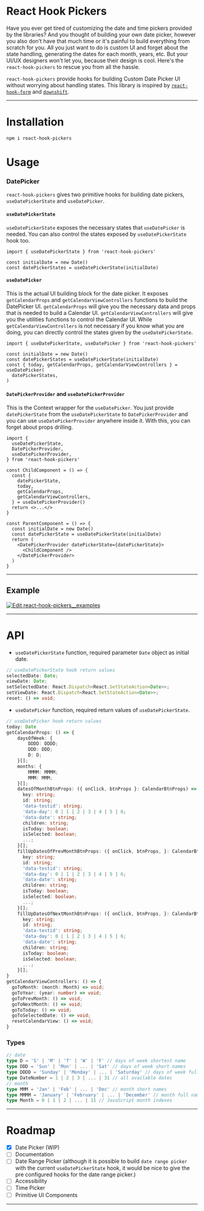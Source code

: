 # React Hook Pickers

Have you ever get tired of customizing the date and time pickers provided by the libraries? And you thought of building your own date picker, however you also don't have that much time or it's painful to build everything from scratch for you. All you just want to do is custom UI and forget about the state handling, generating the dates for each month, years, etc. But your UI/UX designers won't let you, because their design is cool. Here's the `react-hook-pickers` to rescue you from all the hassle.

`react-hook-pickers` provide hooks for building Custom Date Picker UI without worrying about handling states. This library is inspired by [`react-hook-form`](https://react-hook-form.com/) and [`downshift`](https://www.downshift-js.com/).

---

# Installation

`npm i react-hook-pickers`

# Usage

### DatePicker

`react-hook-pickers` gives two primitive hooks for building date pickers,
`useDatePickerState` and `useDatePicker`.

#### `useDatePickerState`

`useDatePickerState` exposes the necessary states that `useDatePicker` is needed. You can also control the states exposed by `useDatePickerState` hook too.

```tsx
import { useDatePickerState } from 'react-hook-pickers'

const initialDate = new Date()
const datePickerStates = useDatePickerState(initialDate)
```

#### `useDatePicker`

This is the actual UI building block for the date picker. It exposes `getCalendarProps` and `getCalendarViewControllers` functions to build the DatePicker UI. `getCalendarProps` will give you the necessary data and props that is needed to build a Calendar UI. `getCalendarViewControllers` will give you the utilities functions to control the Calendar UI. While `getCalendarViewControllers` is not necessary if you know what you are doing, you can directly control the states given by the `useDatePickerState`.

```tsx
import { useDatePickerState, useDatePicker } from 'react-hook-pickers'

const initialDate = new Date()
const datePickerStates = useDatePickerState(initialDate)
const { today, getCalendarProps, getCalendarViewControllers } = useDatePicker(
  datePickerStates,
)
```

#### `DatePickerProvider` and `useDatePickerProvider`

This is the Context wrapper for the `useDatePicker`. You just provide `datePickerState` from the `useDatePickerState` to `DatePickerProvider` and you can use `useDatePickerProvider` anywhere inside it. With this, you can forget about props drilling.

```tsx
import {
  useDatePickerState,
  DatePickerProvider,
  useDatePickerProvider,
} from 'react-hook-pickers'

const ChildComponent = () => {
  const {
    datePickerState,
    today,
    getCalendarProps,
    getCalendarViewControllers,
  } = useDatePickerProvider()
  return <>...</>
}

const ParentComponent = () => {
  const initialDate = new Date()
  const datePickerState = useDatePickerState(initialDate)
  return (
    <DatePickerProvider datePickerState={datePickerState}>
      <ChildComponent />
    </DatePickerProvider>
  )
}
```

---

## Example

[![Edit react-hook-pickers__examples](https://codesandbox.io/static/img/play-codesandbox.svg)](https://codesandbox.io/s/react-hook-pickers-examples-2c7ex?fontsize=14&hidenavigation=1&theme=dark)

---

# API

- `useDatePickerState` function, required parameter `Date` object as initial date.

```ts
// useDatePickerState hook return values
selectedDate: Date;
viewDate: Date;
setSelectedDate: React.Dispatch<React.SetStateAction<Date>>;
setViewDate: React.Dispatch<React.SetStateAction<Date>>;
reset: () => void;
```

- `useDatePicker` function, required return values of `useDatePickerState`.

```ts
// useDatePicker hook return values
today: Date
getCalendarProps: () => {
    daysOfWeek: {
        DDDD: DDDD;
        DDD: DDD;
        D: D;
    }[];
    months: {
        MMMM: MMMM;
        MMM: MMM;
    }[];
    datesOfMonthBtnProps: ({ onClick, btnProps }: CalendarBtnProps) => {
      key: string;
      id: string;
      'data-testid': string;
      'data-day': 0 | 1 | 2 | 3 | 4 | 5 | 6;
      'data-date': string;
      children: string;
      isToday: boolean;
      isSelected: boolean;
      ...;
    }[];
    fillUpDatesOfPrevMonthBtnProps: ({ onClick, btnProps, }: CalendarBtnProps) => {
      key: string;
      id: string;
      'data-testid': string;
      'data-day': 0 | 1 | 2 | 3 | 4 | 5 | 6;
      'data-date': string;
      children: string;
      isToday: boolean;
      isSelected: boolean;
      ...;
    }[];
    fillUpDatesOfNextMonthBtnProps: ({ onClick, btnProps, }: CalendarBtnProps) => {
      key: string;
      id: string;
      'data-testid': string;
      'data-day': 0 | 1 | 2 | 3 | 4 | 5 | 6;
      'data-date': string;
      children: string;
      isToday: boolean;
      isSelected: boolean;
      ...;
    }[];
}
getCalendarViewControllers: () => {
  goToMonth: (month: Month) => void;
  goToYear: (year: number) => void;
  goToPrevMonth: () => void;
  goToNextMonth: () => void;
  goToToday: () => void;
  goToSelectedDate: () => void;
  resetCalendarView: () => void;
}
```

### Types

```ts
// date
type D = 'S' | 'M' | 'T' | 'W' | 'F' // days of week shortest name
type DDD = 'Sun' | 'Mon' | ... | 'Sat' // days of week short names
type DDDD = 'Sunday' | 'Monday' | ... | 'Saturday' // days of week full names
type DateNumber = 1 | 2 | 3 | ... | 31 // all available dates
// month
type MMM = 'Jan' | 'Feb' | ... | 'Dec' // month short names
type MMMM = 'January' | 'February' | ... | 'December' // month full names
type Month = 0 | 1 | 2 | ... | 11 // JavaScript month indexes
```

---

# Roadmap

- [x] Date Picker (WIP)
- [ ] Documentation
- [ ] Date Range Picker (although it is possible to build `date range picker` with the current `useDatePickerState` hook, it would be nice to give the pre configured hooks for the date range picker.)
- [ ] Accessibility
- [ ] Time Picker
- [ ] Primitive UI Components

---
